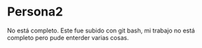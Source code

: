 # Persona2
No está completo.
Este fue subido con git bash, mi trabajo no está completo pero pude enterder varias cosas.

